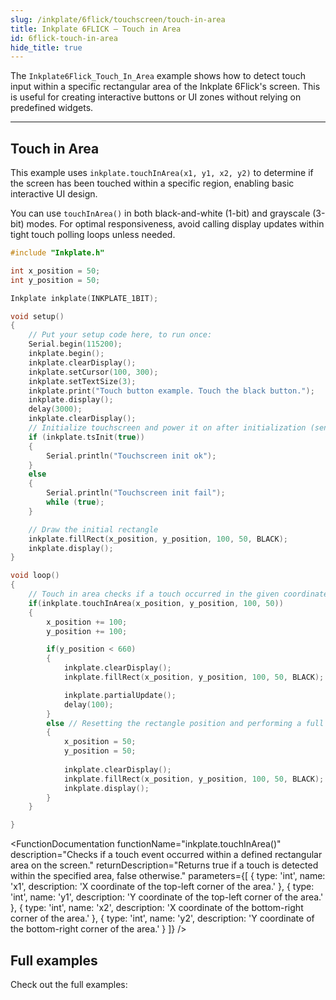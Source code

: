 ```yaml
---
slug: /inkplate/6flick/touchscreen/touch-in-area
title: Inkplate 6FLICK – Touch in Area
id: 6flick-touch-in-area
hide_title: true
---
```


<SectionTitle title="Touch in Area" backgroundImage="img/touch_area.jpg" />

The `Inkplate6Flick_Touch_In_Area` example shows how to detect touch input within a specific rectangular area of the Inkplate 6Flick's screen. This is useful for creating interactive buttons or UI zones without relying on predefined widgets.

---

## Touch in Area

This example uses `inkplate.touchInArea(x1, y1, x2, y2)` to determine if the screen has been touched within a specific region, enabling basic interactive UI design.

<InfoBox>You can use `touchInArea()` in both black-and-white (1-bit) and grayscale (3-bit) modes. For optimal responsiveness, avoid calling display updates within tight touch polling loops unless needed.</InfoBox>

```cpp
#include "Inkplate.h"

int x_position = 50;
int y_position = 50;

Inkplate inkplate(INKPLATE_1BIT);

void setup()
{
    // Put your setup code here, to run once:
    Serial.begin(115200);
    inkplate.begin();
    inkplate.clearDisplay();
    inkplate.setCursor(100, 300);
    inkplate.setTextSize(3);
    inkplate.print("Touch button example. Touch the black button.");
    inkplate.display();
    delay(3000);
    inkplate.clearDisplay();
    // Initialize touchscreen and power it on after initialization (send false as argument to put it into deep sleep immediately after initialization)
    if (inkplate.tsInit(true))
    {
        Serial.println("Touchscreen init ok");
    }
    else
    {
        Serial.println("Touchscreen init fail");
        while (true);
    }

    // Draw the initial rectangle
    inkplate.fillRect(x_position, y_position, 100, 50, BLACK);
    inkplate.display();
}

void loop()
{
    // Touch in area checks if a touch occurred in the given coordinates
    if(inkplate.touchInArea(x_position, y_position, 100, 50))
    {
        x_position += 100;
        y_position += 100;

        if(y_position < 660)
        {
            inkplate.clearDisplay();
            inkplate.fillRect(x_position, y_position, 100, 50, BLACK);

            inkplate.partialUpdate();
            delay(100);
        }
        else // Resetting the rectangle position and performing a full refresh
        {
            x_position = 50;
            y_position = 50;
            
            inkplate.clearDisplay();
            inkplate.fillRect(x_position, y_position, 100, 50, BLACK);
            inkplate.display();
        }
    }

}
```

<FunctionDocumentation
functionName="inkplate.touchInArea()"
description="Checks if a touch event occurred within a defined rectangular area on the screen."
returnDescription="Returns true if a touch is detected within the specified area, false otherwise."
parameters={[ 
{ type: 'int', name: 'x1', description: 'X coordinate of the top-left corner of the area.' },
{ type: 'int', name: 'y1', description: 'Y coordinate of the top-left corner of the area.' },
{ type: 'int', name: 'x2', description: 'X coordinate of the bottom-right corner of the area.' },
{ type: 'int', name: 'y2', description: 'Y coordinate of the bottom-right corner of the area.' }
]}
/>

## Full examples
Check out the full examples:

<QuickLink title="Inkplate6FLICK_Touch_In_Area.ino" description="Example showing how to detect if a touch event occurs within a rectangular area on the Inkplate 6Flick." url="https://github.com/SolderedElectronics/Inkplate-Arduino-library/blob/dev/examples/Inkplate6FLICK/Basic/Inkplate6FLICK_Touch_In_Area/Inkplate6FLICK_Touch_In_Area.ino" />